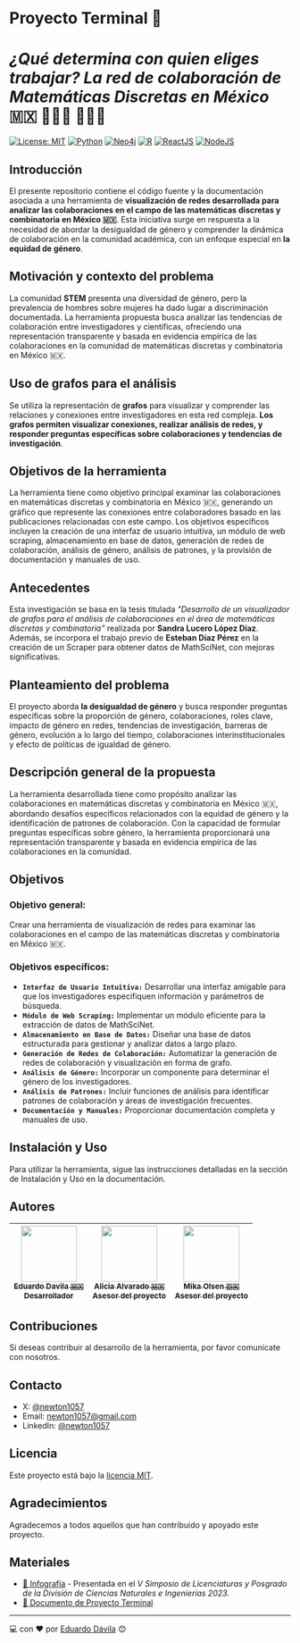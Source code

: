 # Proyecto Terminal 🚀
# _¿Qué determina con quien eliges trabajar? La red de colaboración de Matemáticas Discretas en México_ 🇲🇽 🙋🏻‍♂️ 🙋🏻‍♀️

[![License: MIT](https://img.shields.io/badge/License-MIT-yellow.svg)](https://opensource.org/licenses/MIT)
[![Python](https://img.shields.io/badge/Python-v3.12.0-green?style=flat&logo=python&logoColor=ffffff)](https://www.python.org/)
[![Neo4j](https://img.shields.io/badge/Neo4j-4.4.28-green?style=flat&logo=neo4j&logoColor=ffffff)](https://neo4j.com/)
[![R](https://img.shields.io/badge/R-4.3.2-green?style=flat&logo=r&logoColor=ffffff)](https://www.r-project.org/)
[![ReactJS](https://img.shields.io/badge/ReactJS-18.2.0-green?style=flat&logo=react&logoColor=ffffff)](https://www.r-project.org/)
[![NodeJS](https://img.shields.io/badge/NodeJS-20.9.0-green?style=flat&logo=nodedotjs&logoColor=ffffff)](https://nodejs.org/en)

## Introducción
El presente repositorio contiene el código fuente y la documentación asociada a una herramienta de **visualización de redes desarrollada para analizar las colaboraciones en el campo de las matemáticas discretas y combinatoria en México 🇲🇽**. Esta iniciativa surge en respuesta a la necesidad de abordar la desigualdad de género y comprender la dinámica de colaboración en la comunidad académica, con un enfoque especial en **la equidad de género**.

## Motivación y contexto del problema
La comunidad **STEM** presenta una diversidad de género, pero la prevalencia de hombres sobre mujeres ha dado lugar a discriminación documentada. La herramienta propuesta busca analizar las tendencias de colaboración entre investigadores y científicas, ofreciendo una representación transparente y basada en evidencia empírica de las colaboraciones en la comunidad de matemáticas discretas y combinatoria en México 🇲🇽.

## Uso de grafos para el análisis
Se utiliza la representación de **grafos** para visualizar y comprender las relaciones y conexiones entre investigadores en esta red compleja. **Los grafos permiten visualizar conexiones, realizar análisis de redes, y responder preguntas específicas sobre colaboraciones y tendencias de investigación**.

## Objetivos de la herramienta
La herramienta tiene como objetivo principal examinar las colaboraciones en matemáticas discretas y combinatoria en México 🇲🇽, generando un gráfico que represente las conexiones entre colaboradores basado en las publicaciones relacionadas con este campo. Los objetivos específicos incluyen la creación de una interfaz de usuario intuitiva, un módulo de web scraping, almacenamiento en base de datos, generación de redes de colaboración, análisis de género, análisis de patrones, y la provisión de documentación y manuales de uso.

## Antecedentes
Esta investigación se basa en la tesis titulada _"Desarrollo de un visualizador de grafos para el análisis de colaboraciones en el área de matemáticas discretas y combinatoria"_ realizada por **Sandra Lucero López Díaz**. Además, se incorpora el trabajo previo de **Esteban Díaz Pérez** en la creación de un Scraper para obtener datos de MathSciNet, con mejoras significativas.

## Planteamiento del problema
El proyecto aborda **la desigualdad de género** y busca responder preguntas específicas sobre la proporción de género, colaboraciones, roles clave, impacto de género en redes, tendencias de investigación, barreras de género, evolución a lo largo del tiempo, colaboraciones interinstitucionales y efecto de políticas de igualdad de género.

## Descripción general de la propuesta
La herramienta desarrollada tiene como propósito analizar las colaboraciones en matemáticas discretas y combinatoria en México 🇲🇽, abordando desafíos específicos relacionados con la equidad de género y la identificación de patrones de colaboración. Con la capacidad de formular preguntas específicas sobre género, la herramienta proporcionará una representación transparente y basada en evidencia empírica de las colaboraciones en la comunidad.

## Objetivos
### Objetivo general:
Crear una herramienta de visualización de redes para examinar las colaboraciones en el campo de las matemáticas discretas y combinatoria en México 🇲🇽.

### Objetivos específicos:
- **`Interfaz de Usuario Intuitiva:`** Desarrollar una interfaz amigable para que los investigadores especifiquen información y parámetros de búsqueda.
- **`Módulo de Web Scraping:`** Implementar un módulo eficiente para la extracción de datos de MathSciNet.
- **`Almacenamiento en Base de Datos:`** Diseñar una base de datos estructurada para gestionar y analizar datos a largo plazo.
- **`Generación de Redes de Colaboración:`** Automatizar la generación de redes de colaboración y visualización en forma de grafo.
- **`Análisis de Género:`** Incorporar un componente para determinar el género de los investigadores.
- **`Análisis de Patrones:`** Incluir funciones de análisis para identificar patrones de colaboración y áreas de investigación frecuentes.
- **`Documentación y Manuales:`** Proporcionar documentación completa y manuales de uso.

## Instalación y Uso
Para utilizar la herramienta, sigue las instrucciones detalladas en la sección de Instalación y Uso en la documentación.

## Autores
| [<img src="https://res.cloudinary.com/drrtat4kn/image/upload/v1700517567/ProyectoTerminal/Authors/Author1.png" width=100><br><sub>Eduardo Davila 🇲🇽</sub><br><sub>Desarrollador</sub>](https://github.com/newton1057) | [<img src="https://res.cloudinary.com/drrtat4kn/image/upload/v1700518106/ProyectoTerminal/Authors/Alicia_Montserrat_Alvarado_Gonzalez.jpg" width=100><br><sub>Alicia Alvarado 🇲🇽</sub><br><sub>Asesor del proyecto</sub>](https://www.researchgate.net/profile/Montserrat-Alvarado-Gonzalez) | [<img src="https://res.cloudinary.com/drrtat4kn/image/upload/v1700518492/ProyectoTerminal/Authors/Mika_Olsen.jpg" width=100><br><sub>Mika Olsen 🇩🇰</sub><br><sub>Asesor del proyecto</sub>](https://investigacion.uam.mx/en/index.php/listado-catalogo/61799) |
| :---: | :---: | :---: |

## Contribuciones
Si deseas contribuir al desarrollo de la herramienta, por favor comunícate con nosotros.

## Contacto
- X: [@newton1057](https://twitter.com/newton1057)
- Email: [newton1057@gmail.com](mailto:newton1057@gmail.com)
- LinkedIn: [@newton1057](https://www.linkedin.com/in/newton1057/)

## Licencia
Este proyecto está bajo la [licencia MIT](./LICENSE).

## Agradecimientos
Agradecemos a todos aquellos que han contribuido y apoyado este proyecto.

## Materiales
- [🌠 Infografía](https://drive.google.com/file/d/1jjm1MoipqjMq8yjyiV_gINR_lCf_MYcC/view?usp=sharing) - Presentada en el _V Simposio de Licenciaturas y Posgrado de la División de Ciencias Naturales e Ingenierías 2023._
- [📄 Documento de Proyecto Terminal](https://drive.google.com/file/d/1jjm1MoipqjMq8yjyiV_gINR_lCf_MYcC/view?usp=sharing)

---
💻 con ❤️ por [Eduardo Dávila](https://github.com/newton1057) 😊
